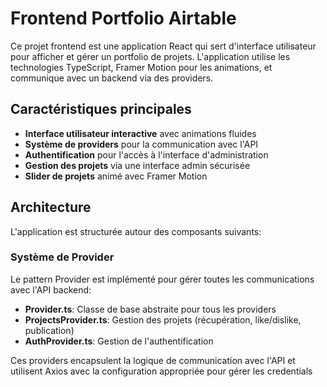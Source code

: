 # Frontend Portfolio Airtable

Ce projet frontend est une application React qui sert d'interface utilisateur pour afficher et gérer un portfolio de projets. L'application utilise les technologies TypeScript, Framer Motion pour les animations, et communique avec un backend via des providers.

## Caractéristiques principales

- **Interface utilisateur interactive** avec animations fluides
- **Système de providers** pour la communication avec l'API
- **Authentification** pour l'accès à l'interface d'administration
- **Gestion des projets** via une interface admin sécurisée
- **Slider de projets** animé avec Framer Motion

## Architecture

L'application est structurée autour des composants suivants:

### Système de Provider

Le pattern Provider est implémenté pour gérer toutes les communications avec l'API backend:

- **Provider.ts**: Classe de base abstraite pour tous les providers
- **ProjectsProvider.ts**: Gestion des projets (récupération, like/dislike, publication)
- **AuthProvider.ts**: Gestion de l'authentification

Ces providers encapsulent la logique de communication avec l'API et utilisent Axios avec la configuration appropriée pour gérer les credentials
